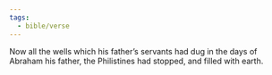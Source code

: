 ```yaml
---
tags:
  - bible/verse
---
```

Now all the wells which his father’s servants had dug in the days of Abraham his father, the Philistines had stopped, and filled with earth.